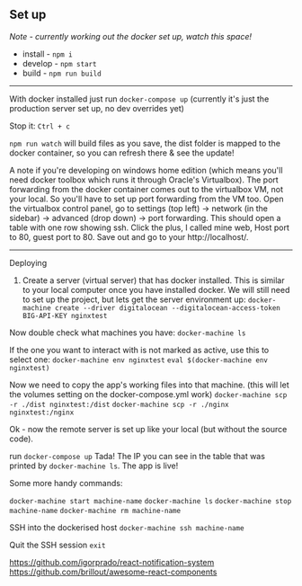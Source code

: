 ## Set up

_Note - currently working out the docker set up, watch this space!_

 - install - `npm i`
 - develop - `npm start`
 - build - `npm run build`

---

With docker installed just run `docker-compose up` (currently it's just the production server set up, no dev overrides yet)

Stop it: `Ctrl + c`

`npm run watch` will build files as you save, the dist folder is mapped to the docker container, so you can refresh there & see the update!

A note if you're developing on windows home edition (which means you'll need docker toolbox which runs it through Oracle's Virtualbox). The port forwarding from the docker container comes out to the virtualbox VM, not your local. So you'll have to set up port forwarding from the VM too. Open the virtualbox control panel, go to settings (top left) -> network (in the sidebar) -> advanced (drop down) -> port forwarding. This should open a table with one row showing ssh. Click the plus, I called mine web, Host port to 80, guest port to 80. Save out and go to your http://localhost/.

---

Deploying

1. Create a server (virtual server) that has docker installed. This is similar to your local computer once you have installed docker. We will still need to set up the project, but lets get the server environment up:
`docker-machine create --driver digitalocean --digitalocean-access-token BIG-API-KEY nginxtest`

Now double check what machines you have: `docker-machine ls`

If the one you want to interact with is not marked as active, use this to select one:
`docker-machine env nginxtest`
`eval $(docker-machine env nginxtest)`

Now we need to copy the app's working files into that machine. (this will let the volumes setting on the docker-compose.yml work)
`docker-machine scp -r ./dist nginxtest:/dist`
`docker-machine scp -r ./nginx nginxtest:/nginx`

Ok - now the remote server is set up like your local (but without the source code).

run `docker-compose up` Tada! The IP you can see in the table that was printed by `docker-machine ls`. The app is live!

Some more handy commands:

`docker-machine start machine-name`
`docker-machine ls`
`docker-machine stop machine-name`
`docker-machine rm machine-name`

SSH into the dockerised host
`docker-machine ssh machine-name`

Quit the SSH session
`exit`

https://github.com/igorprado/react-notification-system  
https://github.com/brillout/awesome-react-components  
